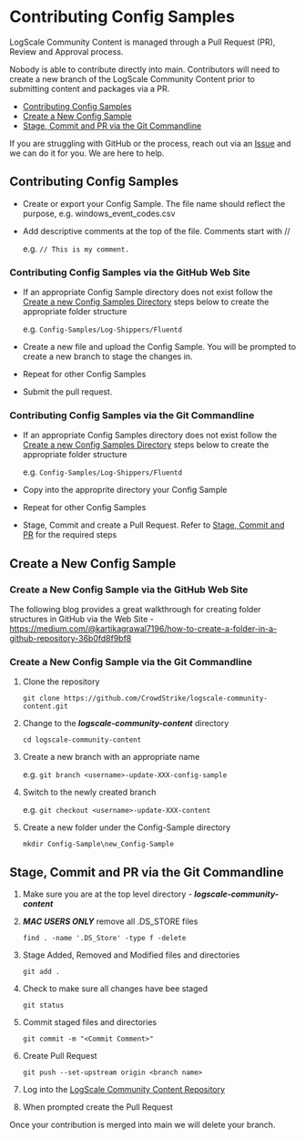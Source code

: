 # Contributing Config Samples

LogScale Community Content is managed through a Pull Request (PR), Review and Approval process. 

Nobody is able to contribute directly into main. Contributors will need to create a new branch of the LogScale Community Content prior to submitting content and packages via a PR.

+ [Contributing Config Samples](#contributing-config-samples)
+ [Create a New Config Sample](#create-a-new-config-sample)
+ [Stage, Commit and PR via the Git Commandline](#stage-commit-and-pr-via-the-git-commandline)

If you are struggling with GitHub or the process, reach out via an [Issue](https://github.com/CrowdStrike/logscale-community-content/issues) and we can do it for you. We are here to help.

## Contributing Config Samples

   - Create or export your Config Sample. The file name should reflect the purpose, e.g. windows_event_codes.csv

   - Add descriptive comments at the top of the file. Comments start with // 

      e.g. `// This is my comment.`
      
### Contributing Config Samples via the GitHub Web Site
   - If an appropriate Config Sample directory does not exist follow the [Create a new Config Samples Directory](#create-a-new-config-samples-directory) steps below to create the appropriate folder structure

      e.g. `Config-Samples/Log-Shippers/Fluentd`

   - Create a new file and upload the Config Sample. You will be prompted to create a new branch to stage the changes in.

   - Repeat for other Config Samples

   - Submit the pull request.

### Contributing Config Samples via the Git Commandline

  - If an appropriate Config Samples directory does not exist follow the [Create a new Config Samples Directory](#create-a-new-config-samples-directory) steps below to create the appropriate folder structure

      e.g. `Config-Samples/Log-Shippers/Fluentd`
      
  - Copy into the approprite directory your Config Sample
  
  - Repeat for other Config Samples
  
  - Stage, Commit and create a Pull Request. Refer to [Stage, Commit and PR](#stage-commit-and-pr-via-the-git-commandline) for the required steps

## Create a New Config Sample

### Create a New Config Sample via the GitHub Web Site

The following blog provides a great walkthrough for creating folder structures in GitHub via the Web Site -
https://medium.com/@kartikagrawal7196/how-to-create-a-folder-in-a-github-repository-36b0fd8f9bf8

### Create a New Config Sample via the Git Commandline
1. Clone the repository 

   `git clone https://github.com/CrowdStrike/logscale-community-content.git`
   
2. Change to the ***logscale-community-content*** directory

      `cd logscale-community-content`
   
3. Create a new branch with an appropriate name

   e.g. `git branch <username>-update-XXX-config-sample`
   
4. Switch to the newly created branch

   e.g. `git checkout <username>-update-XXX-content`

5. Create a new folder under the Config-Sample directory
   
   `mkdir Config-Sample\new_Config-Sample`

## Stage, Commit and PR via the Git Commandline
1. Make sure you are at the top level directory - ***logscale-community-content***

2. ***MAC USERS ONLY*** remove all .DS_STORE files

   `find . -name '.DS_Store' -type f -delete`

3. Stage Added, Removed and Modified files and directories

   `git add .`
   
4. Check to make sure all changes have bee staged

   `git status`
   
5. Commit staged files and directories

   `git commit -m "<Commit Comment>"`
 
6. Create Pull Request

   `git push --set-upstream origin <branch name>`
   
7. Log into the [LogScale Community Content Repository](https://github.com/CrowdStrike/logscale-community-content)

8. When prompted create the Pull Request

Once your contribution is merged into main we will delete your branch.

